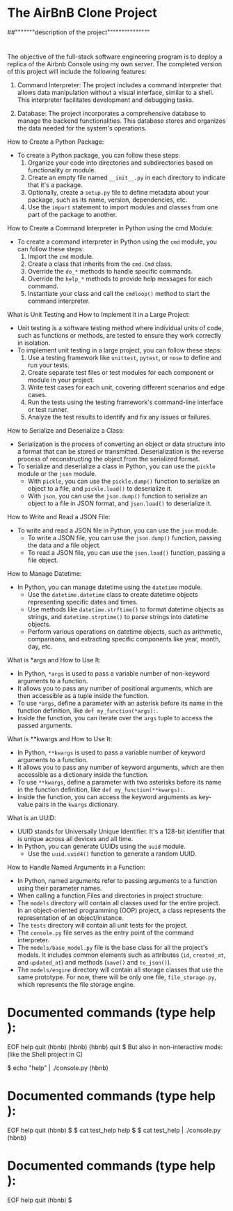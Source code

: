 # The AirBnB Clone Project
##"""""""description of the project"""""""""""""""
#
The objective of the full-stack software engineering program is to deploy a replica of the Airbnb Console using my own server. 
The completed version of this project will include the following features:


1. Command Interpreter: The project includes a command interpreter that allows data manipulation without a visual interface, similar to a shell. This interpreter facilitates development and debugging tasks.

2. Database: The project incorporates a comprehensive database to manage the backend functionalities. This database stores and organizes the data needed for the system's operations.


How to Create a Python Package:
- To create a Python package, you can follow these steps:
  1. Organize your code into directories and subdirectories based on functionality or module.
  2. Create an empty file named `__init__.py` in each directory to indicate that it's a package.
  3. Optionally, create a `setup.py` file to define metadata about your package, such as its name, version, dependencies, etc.
  4. Use the `import` statement to import modules and classes from one part of the package to another.


How to Create a Command Interpreter in Python using the cmd Module:
- To create a command interpreter in Python using the `cmd` module, you can follow these steps:
  1. Import the `cmd` module.
  2. Create a class that inherits from the `cmd.Cmd` class.
  3. Override the `do_*` methods to handle specific commands.
  4. Override the `help_*` methods to provide help messages for each command.
  5. Instantiate your class and call the `cmdloop()` method to start the command interpreter.


What is Unit Testing and How to Implement it in a Large Project:
- Unit testing is a software testing method where individual units of code, such as functions or methods, are tested to ensure they work correctly in isolation.
- To implement unit testing in a large project, you can follow these steps:
  1. Use a testing framework like `unittest`, `pytest`, or `nose` to define and run your tests.
  2. Create separate test files or test modules for each component or module in your project.
  3. Write test cases for each unit, covering different scenarios and edge cases.
  4. Run the tests using the testing framework's command-line interface or test runner.
  5. Analyze the test results to identify and fix any issues or failures.

How to Serialize and Deserialize a Class:
- Serialization is the process of converting an object or data structure into a format that can be stored or transmitted. Deserialization is the reverse process of reconstructing the object from the serialized format.
- To serialize and deserialize a class in Python, you can use the `pickle` module or the `json` module.
  - With `pickle`, you can use the `pickle.dump()` function to serialize an object to a file, and `pickle.load()` to deserialize it.
  - With `json`, you can use the `json.dump()` function to serialize an object to a file in JSON format, and `json.load()` to deserialize it.

How to Write and Read a JSON File:
- To write and read a JSON file in Python, you can use the `json` module.
  - To write a JSON file, you can use the `json.dump()` function, passing the data and a file object.
  - To read a JSON file, you can use the `json.load()` function, passing a file object.

How to Manage Datetime:
- In Python, you can manage datetime using the `datetime` module.
  - Use the `datetime.datetime` class to create datetime objects representing specific dates and times.
  - Use methods like `datetime.strftime()` to format datetime objects as strings, and `datetime.strptime()` to parse strings into datetime objects.
  - Perform various operations on datetime objects, such as arithmetic, comparisons, and extracting specific components like year, month, day, etc.

What is *args and How to Use It:
- In Python, `*args` is used to pass a variable number of non-keyword arguments to a function.
- It allows you to pass any number of positional arguments, which are then accessible as a tuple inside the function.
- To use `*args`, define a parameter with an asterisk before its name in the function definition, like `def my_function(*args):`.
- Inside the function, you can iterate over the `args` tuple to access the passed arguments.

What is **kwargs and How to Use It:
- In Python, `**kwargs` is used to pass a variable number of keyword arguments to a function.
- It allows you to pass any number of keyword arguments, which are then accessible as a dictionary inside the function.
- To use `**kwargs`, define a parameter with two asterisks before its name in the function definition, like `def my_function(**kwargs):`.
- Inside the function, you can access the keyword arguments as key-value pairs in the `kwargs` dictionary.


What is an UUID:
- UUID stands for Universally Unique Identifier. It's a 128-bit identifier that is unique across all devices and all time.
- In Python, you can generate UUIDs using the `uuid` module.
  - Use the `uuid.uuid4()` function to generate a random UUID.


How to Handle Named Arguments in a Function:
- In Python, named arguments refer to passing arguments to a function using their parameter names.
- When calling a function,Files and directories in project structure:
- The `models` directory will contain all classes used for the entire project. In an object-oriented programming (OOP) project, a class represents the representation of an object/instance. 
- The `tests` directory will contain all unit tests for the project.
- The `console.py` file serves as the entry point of the command interpreter.
- The `models/base_model.py` file is the base class for all the project's models. It includes common elements such as attributes (`id`, `created_at`, and `updated_at`) and methods (`save()` and `to_json()`).
- The `models/engine` directory will contain all storage classes that use the same prototype. For now, there will be only one file, `file_storage.py`, which represents the file storage engine.


Documented commands (type help <topic>):
========================================
EOF  help  quit
(hbnb) 
(hbnb) 
(hbnb) quit
$
But also in non-interactive mode: (like the Shell project in C)

$ echo "help" | ./console.py
(hbnb)

Documented commands (type help <topic>):
========================================
EOF  help  quit
(hbnb) 
$
$ cat test_help
help
$
$ cat test_help | ./console.py
(hbnb)

Documented commands (type help <topic>):
========================================
EOF  help  quit
(hbnb)
$

